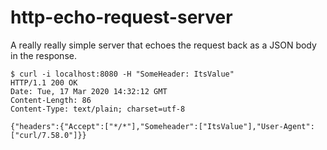 # http-echo-request-server

A really really simple server that echoes the request back as a JSON body in the response.

```console
$ curl -i localhost:8080 -H "SomeHeader: ItsValue"
HTTP/1.1 200 OK
Date: Tue, 17 Mar 2020 14:32:12 GMT
Content-Length: 86
Content-Type: text/plain; charset=utf-8

{"headers":{"Accept":["*/*"],"Someheader":["ItsValue"],"User-Agent":["curl/7.58.0"]}}
```
